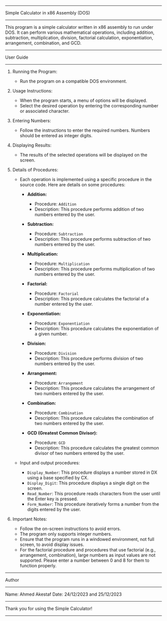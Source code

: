 ***********************************************
Simple Calculator in x86 Assembly (DOS)
***********************************************

This program is a simple calculator written in x86 assembly to run under DOS. It can perform various mathematical operations, including addition, subtraction, multiplication, division, factorial calculation, exponentiation, arrangement, combination, and GCD.

*************************
User Guide
*************************

1. Running the Program:
   - Run the program on a compatible DOS environment.

2. Usage Instructions:
   - When the program starts, a menu of options will be displayed.
   - Select the desired operation by entering the corresponding number or associated character.

3. Entering Numbers:
   - Follow the instructions to enter the required numbers. Numbers should be entered as integer digits.

4. Displaying Results:
   - The results of the selected operations will be displayed on the screen.

5. Details of Procedures:
   - Each operation is implemented using a specific procedure in the source code. Here are details on some procedures:
   
     - **Addition:**
       - Procedure: `Addition`
       - Description: This procedure performs addition of two numbers entered by the user.

     - **Subtraction:**
       - Procedure: `Subtraction`
       - Description: This procedure performs subtraction of two numbers entered by the user.

     - **Multiplication:**
       - Procedure: `Multiplication`
       - Description: This procedure performs multiplication of two numbers entered by the user.

     - **Factorial:**
       - Procedure: `Factorial`
       - Description: This procedure calculates the factorial of a number entered by the user.

     - **Exponentiation:**
       - Procedure: `Exponentiation`
       - Description: This procedure calculates the exponentiation of a given number.

     - **Division:**
       - Procedure: `Division`
       - Description: This procedure performs division of two numbers entered by the user.

     - **Arrangement:**
       - Procedure: `Arrangement`
       - Description: This procedure calculates the arrangement of two numbers entered by the user.

     - **Combination:**
       - Procedure: `Combination`
       - Description: This procedure calculates the combination of two numbers entered by the user.

     - **GCD (Greatest Common Divisor):**
       - Procedure: `GCD`
       - Description: This procedure calculates the greatest common divisor of two numbers entered by the user.

    - Input and output procedures:
      - `Display_Number`: This procedure displays a number stored in DX using a base specified by CX.
      - `Display_Digit`: This procedure displays a single digit on the screen.
      - `Read_Number`: This procedure reads characters from the user until the Enter key is pressed.
      - `Form_Number`: This procedure iteratively forms a number from the digits entered by the user.

6. Important Notes:
   - Follow the on-screen instructions to avoid errors.
   - The program only supports integer numbers.
   - Ensure that the program runs in a windowed environment, not full screen, to avoid display issues.
   - For the factorial procedure and procedures that use factorial (e.g., arrangement, combination), large numbers as input values are not supported. Please enter a 
     number between 0 and 8 for them to function properly.

*************************
Author
*************************
Name: Ahmed Akestaf
Date: 24/12/2023 and 25/12/2023




***********************************************
Thank you for using the Simple Calculator!
***********************************************

